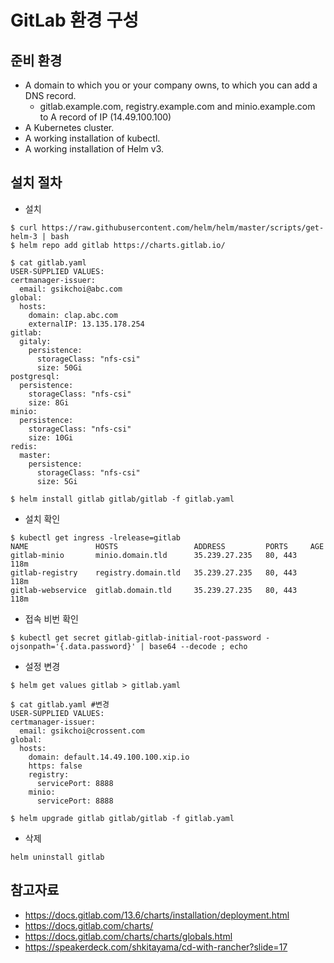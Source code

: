 # GitLab 환경 구성

## 준비 환경
- A domain to which you or your company owns, to which you can add a DNS record.
  - gitlab.example.com, registry.example.com and minio.example.com to A record of IP (14.49.100.100)
- A Kubernetes cluster.
- A working installation of kubectl.
- A working installation of Helm v3.

## 설치 절차

- 설치
```
$ curl https://raw.githubusercontent.com/helm/helm/master/scripts/get-helm-3 | bash
$ helm repo add gitlab https://charts.gitlab.io/

$ cat gitlab.yaml
USER-SUPPLIED VALUES:
certmanager-issuer:
  email: gsikchoi@abc.com
global:
  hosts:
    domain: clap.abc.com
    externalIP: 13.135.178.254
gitlab:
  gitaly:
    persistence:
      storageClass: "nfs-csi"
      size: 50Gi
postgresql:
  persistence:
    storageClass: "nfs-csi"
    size: 8Gi
minio:
  persistence:
    storageClass: "nfs-csi"
    size: 10Gi
redis:
  master:
    persistence:
      storageClass: "nfs-csi"
      size: 5Gi
      
$ helm install gitlab gitlab/gitlab -f gitlab.yaml
```

- 설치 확인
```
$ kubectl get ingress -lrelease=gitlab  
NAME               HOSTS                 ADDRESS         PORTS     AGE
gitlab-minio       minio.domain.tld      35.239.27.235   80, 443   118m
gitlab-registry    registry.domain.tld   35.239.27.235   80, 443   118m
gitlab-webservice  gitlab.domain.tld     35.239.27.235   80, 443   118m
```

- 접속 비번 확인
```
$ kubectl get secret gitlab-gitlab-initial-root-password -ojsonpath='{.data.password}' | base64 --decode ; echo
```

- 설정 변경
```
$ helm get values gitlab > gitlab.yaml

$ cat gitlab.yaml #변경
USER-SUPPLIED VALUES:
certmanager-issuer:
  email: gsikchoi@crossent.com
global:
  hosts:
    domain: default.14.49.100.100.xip.io
    https: false
    registry:
      servicePort: 8888
    minio:
      servicePort: 8888

$ helm upgrade gitlab gitlab/gitlab -f gitlab.yaml
```

- 삭제
```
helm uninstall gitlab
```


## 참고자료
- https://docs.gitlab.com/13.6/charts/installation/deployment.html
- https://docs.gitlab.com/charts/
- https://docs.gitlab.com/charts/charts/globals.html
- https://speakerdeck.com/shkitayama/cd-with-rancher?slide=17
